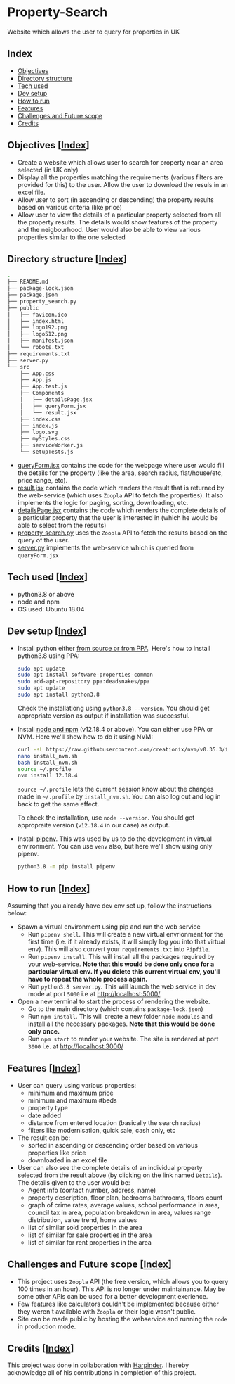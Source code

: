 # Property-Search
Website which allows the user to query for properties in UK

## Index
- [Objectives](#objectives-index)
- [Directory structure](#directory-structure-index)
- [Tech used](#tech-used-index)
- [Dev setup](#dev-setup-index)
- [How to run](#how-to-run-index)
- [Features](#features-index)
- [Challenges and Future scope](#challenges-and-future-scope-index)
- [Credits](#credits-index)

## Objectives [[Index](#index)]
- Create a website which allows user to search for property near an area selected (in UK only)
- Display all the properties matching the requirements (various filters are provided for this) to the user. Allow the user to download the resuls in an excel file. 
- Allow user to sort (in ascending or descending) the property results based on various criteria (like price)
- Allow user to view the details of a particular property selected from all the property results. The details would show features of the property and the neigbourhood. User would also be able to view various properties similar to the one selected

## Directory structure [[Index](#index)]
```bash
.
├── README.md
├── package-lock.json
├── package.json
├── property_search.py
├── public
│   ├── favicon.ico
│   ├── index.html
│   ├── logo192.png
│   ├── logo512.png
│   ├── manifest.json
│   └── robots.txt
├── requirements.txt
├── server.py
└── src
    ├── App.css
    ├── App.js
    ├── App.test.js
    ├── Components
    │   ├── detailsPage.jsx
    │   ├── queryForm.jsx
    │   └── result.jsx
    ├── index.css
    ├── index.js
    ├── logo.svg
    ├── myStyles.css
    ├── serviceWorker.js
    └── setupTests.js
```
- [queryForm.jsx](/src/Components/queryForm.jsx) contains the code for the webpage where user would fill the details for the property (like the area, search radius, flat/house/etc, price range, etc).
- [result.jsx](/src/Components/results.jsx) contains the code which renders the result that is returned by the web-service (which uses `Zoopla` API to fetch the properties). It also implements the logic for paging, sorting, downloading, etc.
- [detailsPage.jsx](/src/Components/detailsPage.jsx) contains the code which renders the complete details of a particular property that the user is interested in (which he would be able to select from the results)
- [property_search.py](/property_search.py) uses the `Zoopla` API to fetch the results based on the query of the user. 
- [server.py](/server.py) implements the web-service which is queried from `queryForm.jsx`

## Tech used [[Index](#index)]
- python3.8 or above
- node and npm
- OS used: Ubuntu 18.04

## Dev setup [[Index](#index)]
- Install python either [from source or from PPA](https://tech.serhatteker.com/post/2019-12/how-to-install-python38-on-ubuntu/). Here's how to install python3.8 using PPA:
  ```bash
  sudo apt update
  sudo apt install software-properties-common
  sudo add-apt-repository ppa:deadsnakes/ppa
  sudo apt update
  sudo apt install python3.8
  ```
  Check the installationg using `python3.8 --version`. You should get appropriate version as output if installation was successful.
  
- Install [node and npm](https://www.digitalocean.com/community/tutorials/how-to-install-node-js-on-ubuntu-18-04) (v12.18.4 or above). You can either use PPA or NVM. Here we'll show how to do it using NVM:
  ```bash
  curl -sL https://raw.githubusercontent.com/creationix/nvm/v0.35.3/install.sh -o install_nvm.sh
  nano install_nvm.sh
  bash install_nvm.sh
  source ~/.profile
  nvm install 12.18.4
  ```
  `source ~/.profile` lets the current session know about the changes made in `~/.profile` by `install_nvm.sh`. You can also log out and log in back to get the same effect.
  
  To check the installation, use `node --version`. You should get appropraite version (`v12.18.4` in our case) as output.

- Install [pipenv](https://pipenv.pypa.io/en/latest/basics/#environment-management-with-pipenv). This was used by us to do the development in virtual environment. You can use `venv` also, but here we'll show using only pipenv.
  ```bash
  python3.8 -m pip install pipenv
  ```

## How to run [[Index](#index)]
Assuming that you already have dev env set up, follow the instructions below:
- Spawn a virtual environment using pip and run the web service
  - Run `pipenv shell`. This will create a new virtual envrionment for the first time (i.e. if it already exists, it will simply log you into that virtual env). This will also convert your `requirements.txt` into `Pipfile`.
  - Run `pipenv install`. This will install all the packages required by your web-service. **Note that this would be done only once for a particular virtual env. If you delete this current virtual env, you'll have to repeat the whole process again.**
  - Run `python3.8 server.py`. This will launch the web service in dev mode at port `5000` i.e at [http://localhost:5000/](http://localhost:5000/)
- Open a new terminal to start the process of rendering the website.
  - Go to the main directory (which contains `package-lock.json`)
  - Run `npm install`. This will create a new folder `node_modules` and install all the necessary packages. **Note that this would be done only once.**
  - Run `npm start` to render your website. The site is rendered at port `3000` i.e. at [http://localhost:3000/](http://localhost:3000/)

## Features [[Index](#index)]
- User can query using various properties:
  - minimum and maximum price
  - minimum and maximum #beds
  - property type
  - date added
  - distance from entered location (basically the search radius)
  - filters like modernisation, quick sale, cash only, etc
- The result can be:
  - sorted in ascending or descending order based on various properties like price
  - downloaded in an excel file
- User can also see the complete details of an individual property selected from the result above (by clicking on the link named `Details`). The details given to the user would be:
  - Agent info (contact number, address, name)
  - property description, floor plan, bedrooms,bathrooms, floors count
  - graph of crime rates, average values, school performance in area, council tax in area, population breakdown in area, values range distribution, value trend, home values
  - list of similar sold properties in the area
  - list of similar for sale properties in the area
  - list of similar for rent properties in the area
  
## Challenges and Future scope [[Index](#index)]
- This project uses `Zoopla` API (the free version, which allows you to query 100 times in an hour). This API is no longer under maintainance. May be some other APIs can be used for a better development exerience.
- Few features like calculators couldn't be implemented because either they weren't available with `Zoopla` or their logic wasn't public.
- Site can be made public by hosting the webservice and running the `node` in production mode.

## Credits [[Index](#index)]
This project was done in collaboration with [Harpinder](https://github.com/SinghCoder). I hereby acknowledge all of his contributions in completion of this project.
